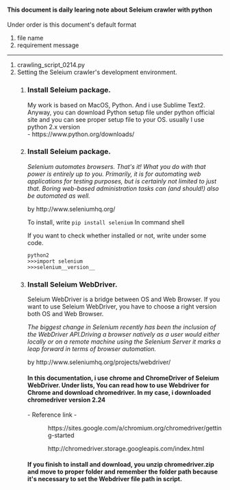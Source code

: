 <html>
	<head>
		<title>daily learing note about Seleium crawler with python</title>
	</head>
	<body>
		<h4>This document is daily learing note about Seleium crawler with python </h4>
		<p>Under order is this document's default format</p>
		<ol>
			<li>file name</li>
			<li>requirement message</li>
		</ol>
		<hr>
		<ol>
			<li>crawling_script_0214.py</li>
			<li>Setting the Seleium crawler's development environment.</li>
			<ol>
				<li>
					<h3>Install Seleium package.</h3>
					<p> My work is based on MacOS, Python. And i use Sublime Text2.
					Anyway, you can download Python setup file under python official site and you can see proper setup file to your OS. usually I use python 2.x version <br> - https://www.python.org/downloads/</p>
				</li>
				<li>
					<h3>Install Seleium package.</h3>
					<cite>Selenium automates browsers. That's it! What you do with that power is entirely up to you. Primarily, it is for automating web applications for testing purposes, but is certainly not limited to just that. Boring web-based administration tasks can (and should!) also be automated as well.</cite><p>by http://www.seleniumhq.org/</p>
					<p>To install, write <code>pip install selenium</code> In command shell</p>
					<p>If you want to check whether installed or not, write under some code. </p>
					<code>python2</code> <br>
					<code>>>>import selenium</code> <br>
					<code>>>>selenium__version__</code> 
				</li>
				<li>
					<h3>Install Seleium WebDriver.</h3>
					<p>Seleium WebDriver is a bridge between OS and Web Browser. If you want to use Seleium WebDriver, you have to choose a right version both OS and Web Browser.</p>
					<cite>The biggest change in Selenium recently has been the inclusion of the WebDriver API.Driving a browser natively as a user would either locally or on a remote machine using the Selenium Server it marks a leap forward in terms of browser automation.</cite><p>by http://www.seleniumhq.org/projects/webdriver/</p>
					<h4>In this documentation, i use chrome and ChromeDriver of Seleium WebDriver. Under lists, You can read how to use Webdriver for Chrome and download chromedriver. In my case, i downloaded chromedriver version 2.24 </h4>
					<p> - Reference link - </p>
					<ul>
						<ol>https://sites.google.com/a/chromium.org/chromedriver/getting-started</ol>
						<ol>http://chromedriver.storage.googleapis.com/index.html</ol>
					</ul>
					<h4>If you finish to install and download, you unzip chromedriver.zip and move to proper folder and remember the folder path because it's necessary to set the Webdriver file path in script.</h4>
				</li>
			</ol>
		</ol>
	</body>
</html>


